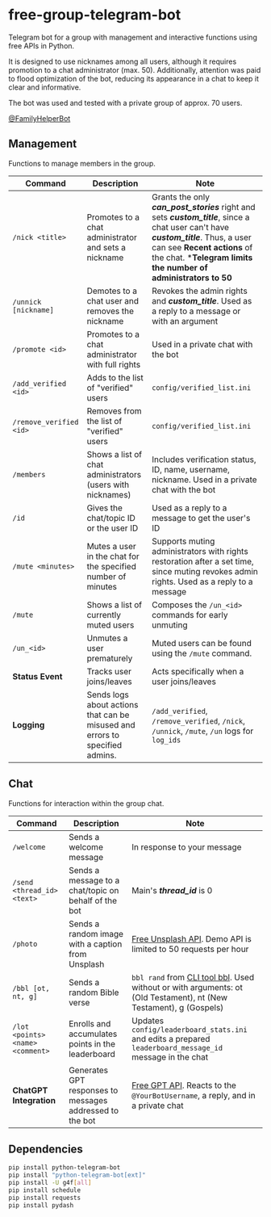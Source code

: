 # free-group-telegram-bot
Telegram bot for a group with management and interactive functions using free APIs in Python. 

It is designed to use nicknames among all users, although it requires promotion to a chat administrator (max. 50). Additionally, attention was paid to flood optimization of the bot, reducing its appearance in a chat to keep it clear and informative.

The bot was used and tested with a private group of approx. 70 users.

[@FamilyHelperBot](https://t.me/FamilyHelperBot)

## Management
Functions to manage members in the group.

Command | Description | Note
--- | --- | --- 
`/nick <title>` | Promotes to a chat administrator and sets a nickname | Grants the only **_can_post_stories_** right and sets **_custom_title_**, since a chat user can't have **_custom_title_**. Thus, a user can see **Recent actions** of the chat. ***Telegram limits the number of administrators to 50**
`/unnick [nickname]` | Demotes to a chat user and removes the nickname | Revokes the admin rights and **_custom_title_**. Used as a reply to a message or with an argument
`/promote <id>` | Promotes to a chat administrator with full rights | Used in a private chat with the bot
`/add_verified <id>` | Adds to the list of "verified" users | `config/verified_list.ini`
`/remove_verified <id>` | Removes from the list of "verified" users | `config/verified_list.ini`
`/members` | Shows a list of chat administrators (users with nicknames) | Includes verification status, ID, name, username, nickname. Used in a private chat with the bot
`/id` | Gives the chat/topic ID or the user ID | Used as a reply to a message to get the user's ID
`/mute <minutes>` | Mutes a user in the chat for the specified number of minutes | Supports muting administrators with rights restoration after a set time, since muting revokes admin rights. Used as a reply to a message
`/mute` | Shows a list of currently muted users | Composes the `/un_<id>` commands for early unmuting
`/un_<id>` | Unmutes a user prematurely | Muted users can be found using the `/mute` command.
**Status Event** | Tracks user joins/leaves | Acts specifically when a user joins/leaves
**Logging** | Sends logs about actions that can be misused and errors to specified admins. | `/add_verified`, `/remove_verified`, `/nick`, `/unnick`, `/mute`, `/un` logs for `log_ids`

## Chat
Functions for interaction within the group chat.

Command | Description | Note
--- | --- | --- 
`/welcome` | Sends a welcome message | In response to your message
`/send <thread_id> <text>` | Sends a message to a chat/topic on behalf of the bot | Main's **_thread_id_** is 0
`/photo` | Sends a random image with a caption from Unsplash | [Free Unsplash API](https://unsplash.com/oauth/applications). Demo API is limited to 50 requests per hour
`/bbl [ot, nt, g]` | Sends a random Bible verse | `bbl rand` from [CLI tool bbl](https://github.com/nehemiaharchives/bbl). Used without or with arguments: ot (Old Testament), nt (New Testament), g (Gospels)
`/lot <points> <name> <comment>` | Enrolls and accumulates points in the leaderboard | Updates `config/leaderboard_stats.ini` and edits a prepared `leaderboard_message_id` message in the chat
**ChatGPT Integration** | Generates GPT responses to messages addressed to the bot | [Free GPT API](https://github.com/xtekky/gpt4free). Reacts to the `@YourBotUsername`, a reply, and in a private chat

## Dependencies
```bash
pip install python-telegram-bot
pip install "python-telegram-bot[ext]"
pip install -U g4f[all]
pip install schedule
pip install requests
pip install pydash
```
